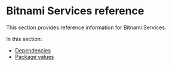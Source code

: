 # Bitnami Services reference

This section provides reference information for Bitnami Services.

In this section:

- [Dependencies](dependencies.hbs.md)
- [Package values](package-values.hbs.md)
